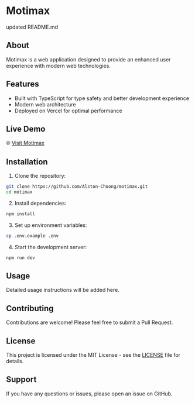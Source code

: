 # Motimax
updated README.md

## About
Motimax is a web application designed to provide an enhanced user experience with modern web technologies.

## Features
- Built with TypeScript for type safety and better development experience
- Modern web architecture
- Deployed on Vercel for optimal performance

## Live Demo
🌐 [Visit Motimax](https://motimax.vercel.app/)

## Installation
1. Clone the repository:
```bash
git clone https://github.com/Alston-Choong/motimax.git
cd motimax
```

2. Install dependencies:
```bash
npm install
```

3. Set up environment variables:
```bash
cp .env.example .env
```

4. Start the development server:
```bash
npm run dev
```

## Usage
Detailed usage instructions will be added here.

## Contributing
Contributions are welcome! Please feel free to submit a Pull Request.

## License
This project is licensed under the MIT License - see the [LICENSE](LICENSE) file for details.

## Support
If you have any questions or issues, please open an issue on GitHub.
